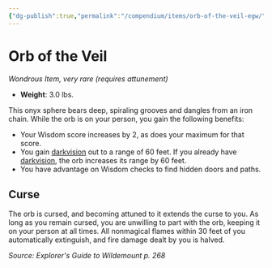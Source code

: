 ```yaml
---
{"dg-publish":true,"permalink":"/compendium/items/orb-of-the-veil-egw/","tags":["compendium/src/5e/egw","item/attunement/required","item/rarity/very-rare","item/wondrous"]}
---
```


# Orb of the Veil
*Wondrous Item, very rare (requires attunement)*  

- **Weight**: 3.0 lbs.

This onyx sphere bears deep, spiraling grooves and dangles from an iron chain. While the orb is on your person, you gain the following benefits:

- Your Wisdom score increases by 2, as does your maximum for that score.  
- You gain [darkvision](rules/senses.md#darkvision) out to a range of 60 feet. If you already have [darkvision](rules/senses.md#darkvision), the orb increases its range by 60 feet.  
- You have advantage on Wisdom checks to find hidden doors and paths.  

## Curse

The orb is cursed, and becoming attuned to it extends the curse to you. As long as you remain cursed, you are unwilling to part with the orb, keeping it on your person at all times. All nonmagical flames within 30 feet of you automatically extinguish, and fire damage dealt by you is halved.

*Source: Explorer's Guide to Wildemount p. 268*